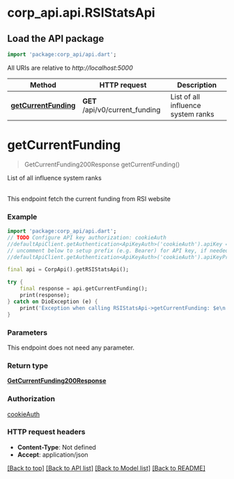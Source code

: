# corp_api.api.RSIStatsApi

## Load the API package
```dart
import 'package:corp_api/api.dart';
```

All URIs are relative to *http://localhost:5000*

Method | HTTP request | Description
------------- | ------------- | -------------
[**getCurrentFunding**](RSIStatsApi.md#getcurrentfunding) | **GET** /api/v0/current_funding | List of all influence system ranks


# **getCurrentFunding**
> GetCurrentFunding200Response getCurrentFunding()

List of all influence system ranks

<br/>This endpoint fetch the current funding from RSI website<br/>

### Example
```dart
import 'package:corp_api/api.dart';
// TODO Configure API key authorization: cookieAuth
//defaultApiClient.getAuthentication<ApiKeyAuth>('cookieAuth').apiKey = 'YOUR_API_KEY';
// uncomment below to setup prefix (e.g. Bearer) for API key, if needed
//defaultApiClient.getAuthentication<ApiKeyAuth>('cookieAuth').apiKeyPrefix = 'Bearer';

final api = CorpApi().getRSIStatsApi();

try {
    final response = api.getCurrentFunding();
    print(response);
} catch on DioException (e) {
    print('Exception when calling RSIStatsApi->getCurrentFunding: $e\n');
}
```

### Parameters
This endpoint does not need any parameter.

### Return type

[**GetCurrentFunding200Response**](GetCurrentFunding200Response.md)

### Authorization

[cookieAuth](../README.md#cookieAuth)

### HTTP request headers

 - **Content-Type**: Not defined
 - **Accept**: application/json

[[Back to top]](#) [[Back to API list]](../README.md#documentation-for-api-endpoints) [[Back to Model list]](../README.md#documentation-for-models) [[Back to README]](../README.md)


